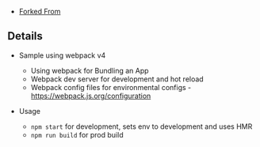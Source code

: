 - [Forked From](https://github.com/g0t4/optimizing-web-apps-webpack/)


## Details

- Sample using webpack v4
    - Using webpack for Bundling an App
    - Webpack dev server for development and hot reload
    - Webpack config files for environmental configs - https://webpack.js.org/configuration

- Usage
    - `npm start` for development, sets env to development and uses HMR
    - `npm run build` for prod build
    
    